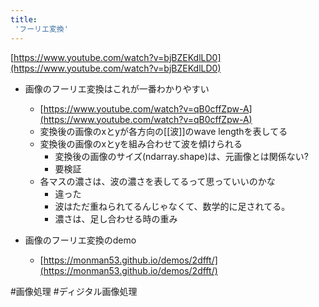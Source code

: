 ```yaml
---
title:
 'フーリエ変換'
---
```


[https://www.youtube.com/watch?v=bjBZEKdlLD0](https://www.youtube.com/watch?v=bjBZEKdlLD0)

- 画像のフーリエ変換はこれが一番わかりやすい
    - [https://www.youtube.com/watch?v=qB0cffZpw-A](https://www.youtube.com/watch?v=qB0cffZpw-A)
    - 変換後の画像のxとyが各方向の[[波]]のwave lengthを表してる
    - 変換後の画像のxとyを組み合わせて波を傾けられる
        - 変換後の画像のサイズ(ndarray.shape)は、元画像とは関係ない?
        - 要検証
    - 各マスの濃さは、波の濃さを表してるって思っていいのかな
        - 違った
        - 波はただ重ねられてるんじゃなくて、数学的に足されてる。
        - 濃さは、足し合わせる時の重み

- 画像のフーリエ変換のdemo
    - [https://monman53.github.io/demos/2dfft/](https://monman53.github.io/demos/2dfft/)

#画像処理 #ディジタル画像処理
